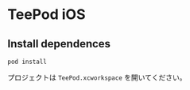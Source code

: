 # TeePod iOS

## Install dependences

```shell
pod install
```

プロジェクトは `TeePod.xcworkspace` を開いてください。

